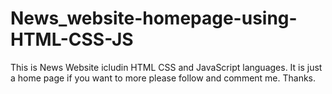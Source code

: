 # News_website-homepage-using-HTML-CSS-JS
This is News Website icludin HTML CSS and JavaScript languages. It is just a home page if you want to more please follow and comment me. Thanks.
